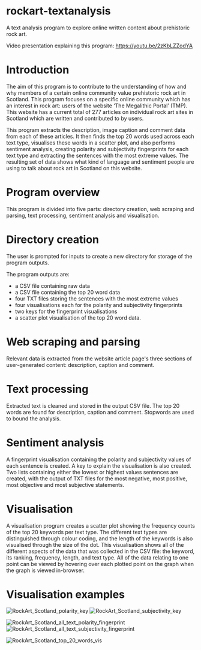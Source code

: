 # rockart-textanalysis
A text analysis program to explore online written content about prehistoric rock art.

Video presentation explaining this program: https://youtu.be/2zKbLZZodYA 

# Introduction
The aim of this program is to contribute to the understanding of how and why members of a certain online community value prehistoric rock art in Scotland. This program focuses on a specific online community which has an interest in rock art: users of the website ‘The Megalithic Portal’ (TMP). This website has a current total of 277 articles on individual rock art sites in Scotland which are written and contributed to by users. 

This program extracts the description, image caption and comment data from each of these articles. It then finds the top 20 words used across each text type, visualises these words in a scatter plot, and also performs sentiment analysis, creating polarity and subjectivity fingerprints for each text type and extracting the sentences with the most extreme values. The resulting set of data shows what kind of language and sentiment people are using to talk about rock art in Scotland on this website.

# Program overview
This program is divided into five parts: directory creation, web scraping and parsing, text processing, sentiment analysis and visualisation.

# Directory creation
The user is prompted for inputs to create a new directory for storage of the program outputs. 

The program outputs are: 
- a CSV file containing raw data
- a CSV file containing the top 20 word data
- four TXT files storing the sentences with the most extreme values
- four visualisations each for the polarity and subjectivity fingerprints
- two keys for the fingerprint visualisations
- a scatter plot visualisation of the top 20 word data. 

# Web scraping and parsing
Relevant data is extracted from the website article page's three sections of user-generated content: description, caption and comment.

# Text processing
Extracted text is cleaned and stored in the output CSV file. The top 20 words are found for description, caption and comment. Stopwords are used to bound the analysis.

# Sentiment analysis
A fingerprint visualisation containing the polarity and subjectivity values of each sentence is created. A key to explain the visualisation is also created. Two lists containing either the lowest or highest values sentences are created, with the output of TXT files for the most negative, most positive, most objective and most subjective statements.

# Visualisation
A visualisation program creates a scatter plot showing the frequency counts of the top 20 keywords per text type. The different text types are distinguished through colour coding, and the length of the keywords is also visualised through the size of the dot. This visualisation shows all of the different aspects of the data that was collected in the CSV file: the keyword, its ranking, frequency, length, and text type. All of the data relating to one point can be viewed by hovering over each plotted point on the graph when the graph is viewed in-browser.

# Visualisation examples
![RockArt_Scotland_polarity_key](https://user-images.githubusercontent.com/81825476/137632961-a912e2e8-90c2-44c5-8a88-758e7d1108fd.png)
![RockArt_Scotland_subjectivity_key](https://user-images.githubusercontent.com/81825476/137632962-7b482c55-4451-4f4a-979c-4e03227110ae.png)

![RockArt_Scotland_all_text_polarity_fingerprint](https://user-images.githubusercontent.com/81825476/137632947-17d031a9-5872-4311-88cf-54fddc30afe7.png)![RockArt_Scotland_all_text_subjectivity_fingerprint](https://user-images.githubusercontent.com/81825476/137632959-a6d5500d-f227-43f8-92de-610de9cb6129.png)

![RockArt_Scotland_top_20_words_vis](https://user-images.githubusercontent.com/81825476/137632968-7e920420-b65c-4413-9fa8-30bbd697a6fd.png)
